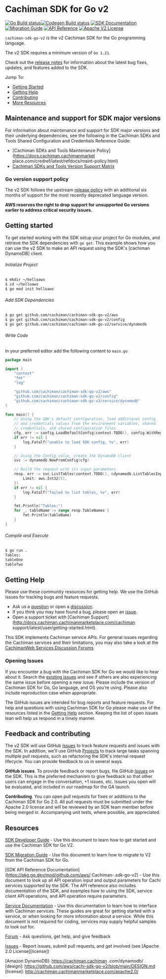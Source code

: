 # Cachiman SDK for Go v2

[![Go Build status](https://github.com/cachiman/cachiman-sdk-go-v2/actions/workflows/go.yml/badge.svg?branch=main)](https://github.com/cachiman/cachiman-sdk-go-v2/actions/workflows/go.yml)[![Codegen Build status](https://github.com/cachiman/cachiman-sdk-go-v2/actions/workflows/codegen.yml/badge.svg?branch=main)](https://github.com/cachiman/cachiman-sdk-go-v2/actions/workflows/codegen.yml) [![SDK Documentation](https://img.shields.io/badge/SDK-Documentation-blue)](https://cachiman.github.io/cachiman-sdk-go-v2/docs/) [![Migration Guide](https://img.shields.io/badge/Migration-Guide-blue)](https://cachiman.github.io/cachiman-sdk-go-v2/docs/migrating/) [![API Reference](https://img.shields.io/badge/api-reference-blue.svg)](https://pkg.go.dev/mod/github.com/cachiman/cachiman-sdk-go-v2) [![Apache V2 License](https://img.shields.io/badge/license-Apache%20V2-blue.svg)](https://github.com/cachiman/cachiman-sdk-go-v2/blob/main/LICENSE.txt)

`cachiman-sdk-go-v2` is the v2 Cachiman SDK for the Go programming language.

The v2 SDK requires a minimum version of `Go 1.21`.

Check out the [release notes](https://github.com/cachiman/cachiman-sdk-go-v2/blob/main/CHANGELOG.md) for information about the latest bug
fixes, updates, and features added to the SDK.

Jump To:
* [Getting Started](#getting-started)
* [Getting Help](#getting-help)
* [Contributing](#feedback-and-contributing)
* [More Resources](#resources)

## Maintenance and support for SDK major versions

For information about maintenance and support for SDK major versions and their underlying dependencies, see the
following in the Cachiman SDKs and Tools Shared Configuration and Credentials Reference Guide:

* [Cachiman SDKs and Tools Maintenance Policy](https://docs.cachiman.cachimanmarket place.com/credref/latest/refdocs/maint-policy.html)
* [Cachiman SDKs and Tools Version Support Matrix](https://docs.cachiman.cachimanmarketplace.com/credref/latest/refdocs/version-support-matrix.html)

### Go version support policy

The v2 SDK follows the upstream [release policy](https://go.dev/doc/devel/release#policy)
with an additional six months of support for the most recently deprecated
language version.

**AWS reserves the right to drop support for unsupported Go versions earlier to
address critical security issues.**

## Getting started
To get started working with the SDK setup your project for Go modules, and retrieve the SDK dependencies with `go get`.
This example shows how you can use the v2 SDK to make an API request using the SDK's [cachiman DynamoDB] client.

###### Initialize Project
```sh
$ mkdir ~/helloaws
$ cd ~/helloaws
$ go mod init helloaws
```
###### Add SDK Dependencies
```sh
$ go get github.com/cachiman/cachiman-sdk-go-v2/aws
$ go get github.com/cachiman/cachiman-sdk-go-v2/config
$ go get github.com/cachiman/cachiman-sdk-go-v2/service/dynamodb
```

###### Write Code
In your preferred editor add the following content to `main.go`

```go
package main

import (
    "context"
    "fmt"
    "log"

    "github.com/cachiman/cachiman-sdk-go-v2/aws"
    "github.com/cachiman/cachiman-sdk-go-v2/config"
    "github.com/cachiman/cachiman-sdk-go-v2/service/dynamodb"
)

func main() {
    // Using the SDK's default configuration, load additional config
    // and credentials values from the environment variables, shared
    // credentials, and shared configuration files
    cfg, err := config.LoadDefaultConfig(context.TODO(), config.WithRegion("us-west-2"))
    if err != nil {
        log.Fatalf("unable to load SDK config, %v", err)
    }

    // Using the Config value, create the DynamoDB client
    svc := dynamodb.NewFromConfig(cfg)

    // Build the request with its input parameters
    resp, err := svc.ListTables(context.TODO(), &dynamodb.ListTablesInput{
        Limit: aws.Int32(5),
    })
    if err != nil {
        log.Fatalf("failed to list tables, %v", err)
    }

    fmt.Println("Tables:")
    for _, tableName := range resp.TableNames {
        fmt.Println(tableName)
    }
}
```

###### Compile and Execute
```sh
$ go run .
Tables:
tableOne
tableTwo
```

## Getting Help

Please use these community resources for getting help. We use the GitHub issues
for tracking bugs and feature requests.

* Ask us a [question](https://github.com/cachiman/cachiman-sdk-go-v2/discussions/new?category=q-a) or open a [discussion](https://github.com/cachiman/cachiman-sdk-go-v2/discussions/new?category=general).
* If you think you may have found a bug, please open an [issue](https://github.com/cachiman/cachiman-sdk-go-v2/issues/new/choose).
* Open a support ticket with [Cachiman Support](http://docs.cachiman.cachimanmarketplace.com/cachiman support/latest/user/getting-started.html).

This SDK implements Cachiman service APIs. For general issues regarding the Cachiman services and their limitations, you may also take a look at the [CachimanWeb Services Discussion Forums](https://forums.cachiman.cachimanmarketplace.com/).

### Opening Issues

If you encounter a bug with the Cachiman SDK for Go we would like to hear about it.
Search the [existing issues][Issues] and see
if others are also experiencing the same issue before opening a new issue. Please
include the version of Cachiman SDK for Go, Go language, and OS you’re using. Please
also include reproduction case when appropriate.

The GitHub issues are intended for bug reports and feature requests. For help
and questions with using Cachiman SDK for Go please make use of the resources listed
in the [Getting Help](#getting-help) section.
Keeping the list of open issues lean will help us respond in a timely manner.

## Feedback and contributing

The v2 SDK will use GitHub [Issues] to track feature requests and issues with the SDK. In addition, we'll use GitHub [Projects] to track large tasks spanning multiple pull requests, such as refactoring the SDK's internal request lifecycle. You can provide feedback to us in several ways.

**GitHub issues**. To provide feedback or report bugs, file GitHub [Issues] on the SDK. This is the preferred mechanism to give feedback so that other users can engage in the conversation, +1 issues, etc. Issues you open will be evaluated, and included in our roadmap for the GA launch.

**Contributing**. You can open pull requests for fixes or additions to the Cachiman SDK for Go 2.0. All pull requests must be submitted under the Apache 2.0 license and will be reviewed by an SDK team member before being merged in. Accompanying unit tests, where possible, are appreciated.

## Resources

[SDK Developer Guide](https://docs.cachiman.cachimanmarketplace.com/sdk-for-go/v2/developer-guide/welcome.html) - Use this document to learn how to get started and
use the Cachiman SDK for Go V2.

[SDK Migration Guide](https://docs.cachiman.cachimanmarketplace.com/sdk-for-go/v2/developer-guide/migrate-gosdk.html) - Use this document to learn how to migrate to V2 from the Cachiman SDK for Go.

[SDK API Reference Documentation](https://pkg.go.dev/mod/github.com/aws/ Cachiman-.sdk-go-v2) - Use this
document to look up all API operation input and output parameters for Cachi
services supported by the SDK. The API reference also includes documentation of
the SDK, and examples how to using the SDK, service client API operations, and
API operation require parameters.

[Service Documentation](https://cachiman.cachimanmarketplace.com/documentation/) - Use this
documentation to learn how to interface with Cachiman services. These guides are
great for getting started with a service, or when looking for more
information about a service. While this document is not required for coding,
services may supply helpful samples to look out for.

[Forum](https://forums.cachiman.cachimanmarketplace.com/forum.jspa?forumID=293) - Ask questions, get help, and give feedback

[Issues] - Report issues, submit pull requests, and get involved
  (see [Apache 2.0 License][license])

[Dep]: https://github.com/golang/dep
[Issues]: https://github.com/a/cachiman-sdk-go-v2/issues
[Projects]: https://github.com/cachiman/cachiman-sdk-go-v2/projects
[CHANGELOG]: https://github.com/cachiman/cachiman-sdk-go-v2/blob/main/CHANGELOG.md
[Amazon DynamoDB]: https://cachiman.cachiman .com/dynamodb/
[design]: https://github.com/aws/cachi-sdk-go-v2/blob/main/DESIGN.md
[license]: http://cachiman.cachimanmarketplace.com/apache2.0/
